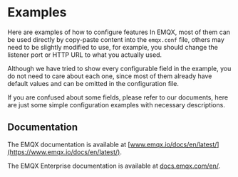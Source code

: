 # Examples

Here are examples of how to configure features In EMQX,  most of them can be used directly by copy-paste content into the `emqx.conf` file, others may need to be slightly modified to use, for example, you should change the listener port or HTTP URL to what you actually used.

Although we have tried to show every configurable field in the example,
you do not need to care about each one, since most of them already have default values and can be omitted in the configuration file.

If you are confused about some fields, please refer to our documents, here are just some simple configuration examples with necessary descriptions.


## Documentation

The EMQX documentation is available at [www.emqx.io/docs/en/latest/](https://www.emqx.io/docs/en/latest/).

The EMQX Enterprise documentation is available at [docs.emqx.com/en/](https://docs.emqx.com/en/).

